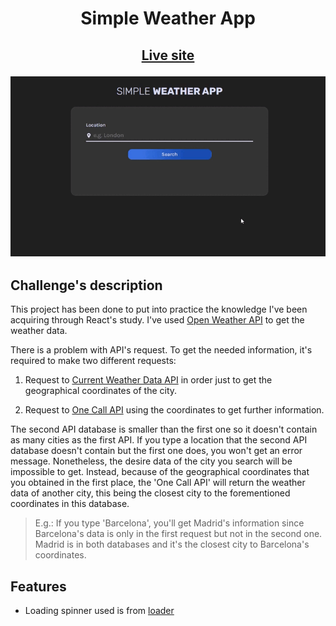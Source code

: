 <div  align="center">

<h1>Simple Weather App

<h2>
<a  href="https://simple-weather-app-yv.netlify.app/">Live site</a>

![Preview image](./design/preview.gif)

</div>

## Challenge's description

This project has been done to put into practice the knowledge I've been acquiring through React's study. I've used [Open Weather API](https://openweathermap.org/api) to get the weather data.

There is a problem with API's request. To get the needed information, it's required to make two different requests:

1. Request to [Current Weather Data API](https://openweathermap.org/current) in order just to get the geographical coordinates of the city.

2. Request to [One Call API](https://openweathermap.org/api/one-call-api) using the coordinates to get further information.

The second API database is smaller than the first one so it doesn't contain as many cities as the first API. If you type a location that the second API database doesn't contain but the first one does, you won't get an error message. Nonetheless, the desire data of the city you search will be impossible to get. Instead, because of the geographical coordinates that you obtained in the first place, the 'One Call API' will return the weather data of another city, this being the closest city to the forementioned coordinates in this database.

> E.g.: If you type 'Barcelona', you'll get Madrid's information since Barcelona's data is only in the first request but not in the second one. Madrid is in both databases and it's the closest city to Barcelona's coordinates.

## Features

- Loading spinner used is from [loader](https://vineethtrv.github.io/loader/)
